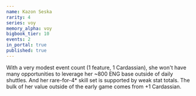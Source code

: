 ```yaml
---
name: Kazon Seska
rarity: 4
series: voy
memory_alpha: voy
bigbook_tier: 10
events: 2
in_portal: true
published: true
---
```


With a very modest event count (1 feature, 1 Cardassian), she won't have many opportunities to leverage her ~800 ENG base outside of daily shuttles. And her rare-for-4* skill set is supported by weak stat totals. The bulk of her value outside of the early game comes from +1 Cardassian.
